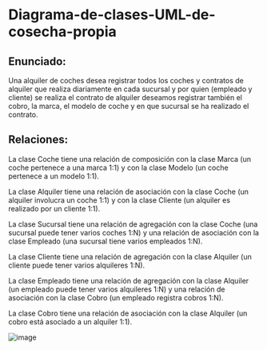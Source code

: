 # Diagrama-de-clases-UML-de-cosecha-propia
## Enunciado:
Una alquiler de coches desea registrar todos los coches y contratos de alquiler que realiza diariamente en cada sucursal y por quien (empleado y cliente) se realiza el contrato de alquiler deseamos registrar también el cobro, la marca, el modelo de coche y en que sucursal se ha realizado el contrato.
## Relaciones: 
La clase Coche tiene una relación de composición con la clase Marca (un coche pertenece a una marca 1:1) y con la clase Modelo (un coche pertenece a un modelo 1:1). 

La clase Alquiler tiene una relación de asociación con la clase Coche (un alquiler involucra un coche 1:1) y con la clase Cliente (un alquiler es realizado por un cliente 1:1). 

La clase Sucursal tiene una relación de agregación con la clase Coche (una sucursal puede tener varios coches 1:N) y una relación de asociación con la clase Empleado (una sucursal tiene varios empleados 1:N). 

La clase Cliente tiene una relación de agregación con la clase Alquiler (un cliente puede tener varios alquileres 1:N). 

La clase Empleado tiene una relación de agregación con la clase Alquiler (un empleado puede tener varios alquileres 1:N) y una relación de asociación con la clase Cobro (un empleado registra cobros 1:N). 

La clase Cobro tiene una relación de asociación con la clase Alquiler (un cobro está asociado a un alquiler 1:1). 

![image](https://github.com/DavidTous/Diagrama-de-clases-UML-de-cosecha-propia/assets/118205695/a8bf469d-767d-40a5-87ca-1366adc91543)
